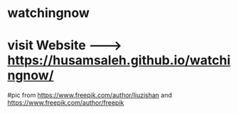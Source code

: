 # watchingnow

# visit Website ---> https://husamsaleh.github.io/watchingnow/


#pic from https://www.freepik.com/author/liuzishan and https://www.freepik.com/author/freepik
